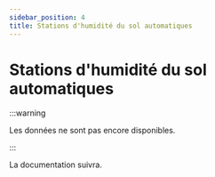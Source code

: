 ```yaml
---
sidebar_position: 4
title: Stations d'humidité du sol automatiques
---
```


# Stations d'humidité du sol automatiques

:::warning

Les données ne sont pas encore disponibles.

:::

La documentation suivra.
